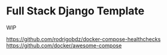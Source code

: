 # Full Stack Django Template

WIP

https://github.com/rodrigobdz/docker-compose-healthchecks
https://github.com/docker/awesome-compose